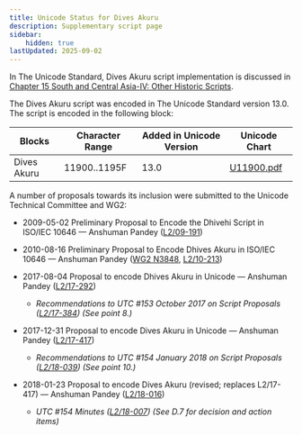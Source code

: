 ```yaml
---
title: Unicode Status for Dives Akuru
description: Supplementary script page
sidebar:
    hidden: true
lastUpdated: 2025-09-02
---
```


In The Unicode Standard, Dives Akuru script implementation is discussed in [Chapter 15 South and Central Asia-IV: Other Historic Scripts](http://www.unicode.org/versions/latest/ch15.pdf).

[comment]: # (end of intro)

[comment]: # (start of blocks)

The Dives Akuru script was encoded in The Unicode Standard version 13.0. The script is encoded in the following block:

| Blocks | Character Range | Added in Unicode Version | Unicode Chart |
| ------ | --------------- | ------------------------ | ------------- |
| Dives Akuru  | 11900..1195F | 13.0 | [U11900.pdf](https://www.unicode.org/charts/PDF/U11900.pdf) |

[comment]: # (end of blocks)

[comment]: # (start of chars)



[comment]: # (end of chars)

[comment]: # (start of rest)

A number of proposals towards its inclusion were submitted to the Unicode Technical Committee and WG2:

- 2009-05-02 Preliminary Proposal to Encode the Dhivehi Script in ISO/IEC 10646 — Anshuman Pandey ([L2/09-191](http://www.unicode.org/cgi-bin/GetMatchingDocs.pl?L2/09-191))

- 2010-08-16 Preliminary Proposal to Encode Dhives Akuru in ISO/IEC 10646 — Anshuman Pandey ([WG2 N3848](https://www.unicode.org/wg2/docs/n3848.pdf), [L2/10-213](http://www.unicode.org/cgi-bin/GetMatchingDocs.pl?L2/10-213))

- 2017-08-04 Proposal to encode Dhives Akuru in Unicode — Anshuman Pandey ([L2/17-292](http://www.unicode.org/cgi-bin/GetMatchingDocs.pl?L2/17-292))

  - _Recommendations to UTC #153 October 2017 on Script Proposals ([L2/17-384](http://www.unicode.org/L2/L2017/17384-script-ad-hoc-recs.pdf)) (See point 8.)_

- 2017-12-31 Proposal to encode Dives Akuru in Unicode — Anshuman Pandey ([L2/17-417](http://www.unicode.org/cgi-bin/GetMatchingDocs.pl?L2/17-417))

  - _Recommendations to UTC #154 January 2018 on Script Proposals ([L2/18-039](http://www.unicode.org/L2/L2018/18039-script-adhoc-rec.pdf)) (See point 10.)_

- 2018-01-23 Proposal to encode Dives Akuru (revised; replaces L2/17-417) — Anshuman Pandey ([L2/18-016](http://www.unicode.org/cgi-bin/GetMatchingDocs.pl?L2/18-016))

  - _UTC #154 Minutes ([L2/18-007](http://www.unicode.org/L2/L2018/18007.htm)) (See D.7 for decision and action items)_
